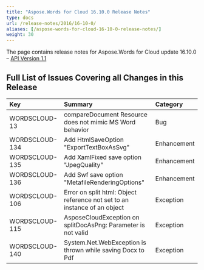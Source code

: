 ```yaml
---
title: "Aspose.Words for Cloud 16.10.0 Release Notes"
type: docs
url: /release-notes/2016/16-10-0/
aliases: [/aspose-words-for-cloud-16-10-0-release-notes/]
weight: 30
---
```


The page contains release notes for Aspose.Words for Cloud update 16.10.0 – [API Version 1.1](http://api.aspose.com/v1.1/swagger/ui/index)

## Full List of Issues Covering all Changes in this Release

|Key |Summary |Category |
| :- | :- | :- |
|WORDSCLOUD-13 |compareDocument Resource does not mimic MS Word behavior |Bug |
|WORDSCLOUD-134 |Add HtmlSaveOption "ExportTextBoxAsSvg" |Enhancement |
|WORDSCLOUD-135 |Add XamlFixed save option "JpegQuality" |Enhancement |
|WORDSCLOUD-136 |Add Swf save option "MetafileRenderingOptions" |Enhancement |
|WORDSCLOUD-106 |Error on split html: Object reference not set to an instance of an object |Exception |
|WORDSCLOUD-115 |AsposeCloudException on splitDocAsPng: Parameter is not valid |Exception |
|WORDSCLOUD-140 |System.Net.WebException is thrown while saving Docx to Pdf |Exception |

